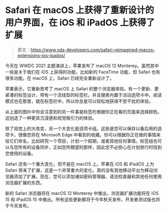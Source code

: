 # Safari 在 macOS 上获得了重新设计的用户界面，在 iOS 和 iPadOS 上获得了扩展

> 原文：<https://www.xda-developers.com/safari-reimagined-macos-extensions-ios-ipados/>

今天在 WWDC 2021 主题演讲上，苹果发布了 macOS 12 Monterey。虽然其中一些是关于我们在 iOS 上获得的功能，比如新的 FaceTime 功能，但 Safari 也有很多功能。在 macOS 上，Safari 已经完全重新设计了。

苹果表示，它重新思考了 macOS 上 Safari 的整个浏览器体验。有一个更新、更紧凑的标签设计，带有一个流线型的标签栏。并且搜索内置于活动选项卡中。阅读模式也在那里，就在标签栏中，所以你总是可以轻松地获得不受干扰的体验。

从上面的图片中你会注意到的另一件事是标签栏根据你正在看的页面来选择颜色。这创造了一种更具沉浸感和视觉吸引力的体验。

除了视觉上的大改变，另一个大变化是选项卡组。这些是您可以保存以备后用的选项卡，很像您将在 Microsoft Edge 中看到的收藏。你可以根据你正在做的事情来给它们命名，比如研究一个项目，计划一个假期，或者其他任何事情。标签组也可以与您所有的设备同步，正如您所期望的那样，因此您不必担心在计划旅行时找到您使用的设备。

Safari 还有一个重大变化，但不是在 macOS 上。苹果在 iOS 和 iPadOS 上为 Safari 带来了扩展，这是一个非常重大的变化。真的没有其他移动平台为移动浏览器添加了扩展。现在，您可以添加诸如密码管理器、语法检查器和其他任何使用浏览器扩展的东西。

新的 Safari 浏览器将在 macOS 12 Monterey 中推出，浏览器扩展功能将在 iOS 15 和 iPadOS 15 中推出。所有这些更新都将于今年秋天发布，开发者测试版也将于今天发布。